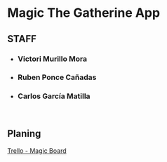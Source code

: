 # Magic The Gatherine App


## STAFF

- ### Victori Murillo Mora
- ### Ruben Ponce Cañadas
- ### Carlos García Matilla

<br>

## Planing

[Trello - Magic Board](https://trello.com/b/G2cBD5aS/magic)
